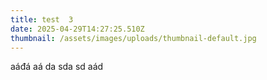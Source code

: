 ```yaml
---
title: test  3
date: 2025-04-29T14:27:25.510Z
thumbnail: /assets/images/uploads/thumbnail-default.jpg
---
```

aáđá
aá
d﻿a
s﻿da
s﻿d
aád